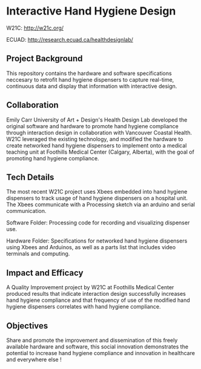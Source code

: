 # Interactive Hand Hygiene Design

W21C: http://w21c.org/

ECUAD: http://research.ecuad.ca/healthdesignlab/

## Project Background

This repository contains the hardware and software specifications neccesary to retrofit hand hygiene dispensers to capture real-time, continuous data and display that information with interactive design.  

## Collaboration

Emily Carr University of Art + Design's Health Design Lab developed the original software and hardware to promote hand hygiene compliance through interaction design in collaboration with Vancouver Coastal Health. W21C leveraged the existing technology, and modified the hardware to create networked hand hygiene dispensers to implement onto a medical teaching unit at Foothills Medical Center (Calgary, Alberta), with the goal of promoting hand hygiene compliance. 

## Tech Details

The most recent W21C project uses Xbees embedded into hand hygiene dispensers to track usage of hand hygiene dispensers on a hospital unit. The Xbees communicate with a Processing sketch via an arduino and serial communication.

Software Folder: Processing code for recording and visualizing dispenser use.

Hardware Folder: Specifications for networked hand hygiene dispensers using Xbees and Arduinos, as well as a parts list that includes video terminals and computing. 

## Impact and Efficacy

A Quality Improvement project by W21C at Foothills Medical Center produced results that indicate interaction design successfully increases hand hygiene compliance and that frequency of use of the modified hand hygiene dispensers correlates with hand hygiene compliance. 

## Objectives

Share and promote the improvement and dissemination of this freely available hardware and software, this social innovation demonstrates the potential to increase hand hygiene compliance and innovation in healthcare and everywhere else !
